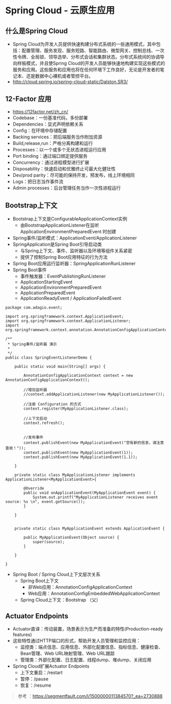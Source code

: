 # Spring Cloud - 云原生应用

## 什么是Spring Cloud
* Spring Cloud为开发人员提供快速构建分布式系统的一些通用模式，其中包括：配置管理、服务发现、服务短路、智能路由、微型网关、控制总线、一次性令牌、全局锁、领导选举、分布式会话和集群状态。分布式系统间的协调导向样板模式，并且使Spring Cloud的开发人员能够快速地构建实现这些模式的服务和应用。这些服务和应用也将在任何环境下工作良好，无论是开发者的笔记本、还是数据中心裸机或者管控平台。
* http://cloud.spring.io/spring-cloud-static/Dalston.SR3/

## 12-Factor 应用
* https://12factor.net/zh_cn/
* Codebase：一份基准代码，多份部署
* Dependencies：显式声明依赖关系
* Config：在环境中存储配置
* Backing services：把后端服务当作附加资源
* Build,release,run：严格分离构建和运行
* Processes：以一个或多个无状态进程运行应用
* Port binding：通过端口绑定提供服务
* Concurrency：通过进程模型进行扩展
* Disposability：快速启动和优雅终止可最大化健壮性
* Dev/prod parity：尽可能的保持开发，预发布，线上环境相同
* Logs：把日志当作事件流
* Admin processes：后台管理任务当作一次性进程运行

## Bootstrap上下文
* Bootstrap上下文是ConfigurableApplicationContext实例
	* 由BootstrapApplicationListener在监听ApplicationEnvironmentPreparedEvent 时创建
* Spring事件/监听模式：ApplicationEvent/ApplicationListener
* SpringApplication是Spring Boot引导启动类
	* 与Spring上下文、事件、监听器以及环境等组件关系紧密
	* 提供了控制Spring Boot应用特征的行为方法
* Spring Boot应用运行监听器：SpringApplicationRunListener
* Spring Boot事件
	* 事件触发器：EventPublishingRunListener
	* ApplicationStartingEvent
	* ApplicationEnvironmentPreparedEvent
	* ApplicationPreparedEvent
	* ApplicationReadyEvent / ApplicationFailedEvent
```
package com.adagio.event;

import org.springframework.context.ApplicationEvent;
import org.springframework.context.ApplicationListener;
import org.springframework.context.annotation.AnnotationConfigApplicationContext;

/**
 * Spring事件/监听器 演示
 *
 */
public class SpringEventListenerDemo {

	public static void main(String[] args) {
		
		AnnotationConfigApplicationContext context = new AnnotationConfigApplicationContext();
		
		//增加监听器
		//context.addApplicationListener(new MyApplicationListener());
		
		//注册 Configuration 的方式
		context.register(MyApplicationListener.class);
		
		//上下文启动
		context.refresh();
		
		
		//发布事件
		context.publishEvent(new MyApplicationEvent("您有新的信息，请注意查收！"));
		context.publishEvent(new MyApplicationEvent(1));
		context.publishEvent(new MyApplicationEvent(1.1));
		
	}
	
	private static class MyApplicationListener implements ApplicationListener<MyApplicationEvent>{

		@Override
		public void onApplicationEvent(MyApplicationEvent event) {
			System.out.printf("MyApplicationListener receives event source: %s \n", event.getSource());
		}
		
	}
	
	
	private static class MyApplicationEvent extends ApplicationEvent {

		public MyApplicationEvent(Object source) {
			super(source);
		}
		
	}
	
}
```
*  Spring Boot / Spring Cloud上下文层次关系
	* Spring Boot上下文
		* 非Web应用：AnnotationConfigApplicationContext
		* Web应用：AnnotationConfigEmbeddedWebApplicationContext
	* Spring Cloud上下文：Bootstrap （⽗）

## Actuator Endpoints
* Actuator直译：传动装置，场景表示为生产而准备的特性(Production-ready features)
* 这些特性通过HTTP端口的形式，帮助开发人员管理和监控应用：
	* 监控类：端点信息、应用信息、外部化配置信息、指标信息、健康检查、Bean管理、Web URL映射管理、Web URL跟踪
	* 管理类：外部化配置、日志配置、线程dump、堆dump、关闭应用
* Spring Cloud扩展Actuator Endpoints
	* 上下文重启：/restart
	* 暂停：/pause
	* 恢复：/resume


> 参考 ：https://segmentfault.com/l/1500000011384570?_ea=2730888
























